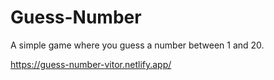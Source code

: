 # Guess-Number
A simple game where you guess a number between 1 and 20.

https://guess-number-vitor.netlify.app/
